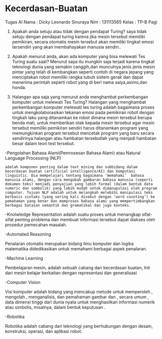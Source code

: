 # Kecerdasan-Buatan
Tugas AI
Nama  : Dicky Leonardo Sinuraya
Nim   : 131113565
Kelas : TP-B Pagi


1.	Apakah anda setuju atau tidak dengan pendapat Turing?
    saya tidak setuju dengan pendapat turing karena jika mesin tersebut memiliki pemikiran, secara otomatis mesin tersebut akan memiliki tingkat emosi tersendiri yang akan membahayakan manusia sendiri..

2. Apakah menurut anda, akan ada komputer yang bisa melewati Tes Turing suatu saat?
    Menurut saya itu mungkin saja terjadi karena tingkat teknologi dunia yang semakin canggih,dan munculnya jenis jenis mesin pintar yang telah di kembangkan seperti contoh di negara jepang yang menciptakan robot memiliki rangka tubuh sistem gerak dan dapat menerima perintah seperti robot yang di beri nama saiya,asimo,dan honda.

3. Halangan apa saja yang menurut anda menghambat perkembangan komputer untuk melewati Tes Turing?
    Halangan yang menghambat perkembangan komputer melewati tes turing adalah bagaimana proses untuk mengkolaborasikan tekanan emosi pada pemikiran robot dengan tingkah laku yang ditanamkan ke robot dimana mesin tersebut berupa benda mati, untuk memberikan otak kepada mesin tersebut agar mesin tersebut memiliki pemikiran sendiri harus ditanamkan program yang memungkinkan program tersebut mencetak program yang baru secara sendirinya.halangan atau hambatan tersebutlah yang menjadi hambatan besar dalam teori test tersebut.

-Pengolahan Bahasa Alami(Pemrosesan Bahasa Alami) atau Natural Language Processing (NLP) 

    
    adalah komponen penting dalam text mining dan subbidang dalam kecerdasan buatan (artificial intelligence/AI) dan komputasi linguistic. Dia mempelajari tentang bagaimana ‘memahami’  bahasa manusia alami, dengan cara mengubah gambaran bahasa manusia (seperti dokumen teks) menjadi penyajian yang lebih formal (dalam bentuk data numeric dan sombolik) yang lebih mudah untuk dimanupulasi oleh program computer. Tujuan NLP adalah untuk melangkah melebihi manipulasi teks berbasis sintaks (yang sering kali disebut dengan ‘word counting’) ke pemahaman yang benar dan memproses bahasa alami yang mempertimbangkan berbagai batasan semantik dan gramatikal dan juga konteks.

-Knolwledge Representation 
    adalah suatu proses untuk menangkap sifat-sifat penting problema dan membuat informasi tersebut dapat diakses oleh prosedur     pemecahan masalah.

-Automated Reasoning 

   Penalaran otomatis merupakan bidang ilmu komputer dan logika matematika didedikasikan untuk memahami berbagai aspek            penalaran.

-Machine Learning 

   Pembelajaran mesin, adalah sebuah cabang dari kecerdasan buatan, Inti dari mesin belajar berkaitan dengan representasi dan     generalisasi

-Computer Vision

   Visi komputer adalah bidang yang mencakup metode untuk memperoleh , mengolah , menganalisis, dan pemahaman gambar dan ,         secara umum , data dimensi tinggi dari dunia nyata untuk menghasilkan informasi numerik atau simbolis, misalnya, dalam         bentuk keputusan .

-Robotika

   Robotika adalah cabang dari teknologi yang berhubungan dengan desain, konstruksi, operasi, dan aplikasi robot.
